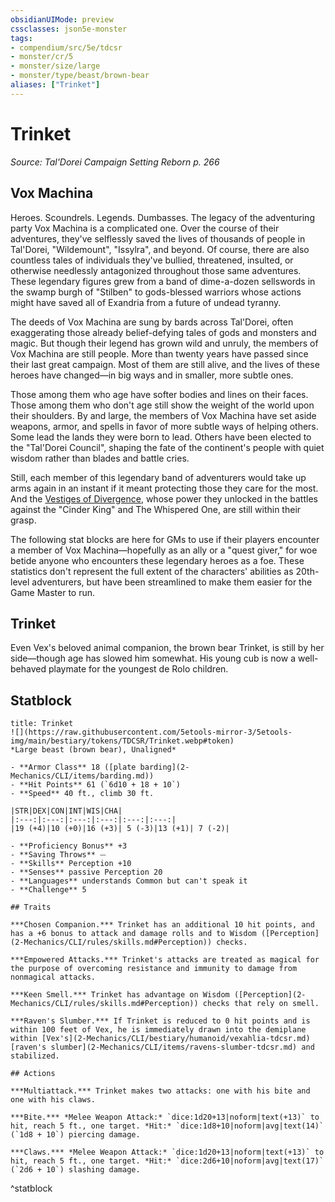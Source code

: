 ```yaml
---
obsidianUIMode: preview
cssclasses: json5e-monster
tags:
- compendium/src/5e/tdcsr
- monster/cr/5
- monster/size/large
- monster/type/beast/brown-bear
aliases: ["Trinket"]
---
```

# Trinket
*Source: Tal'Dorei Campaign Setting Reborn p. 266*  

## Vox Machina

Heroes. Scoundrels. Legends. Dumbasses. The legacy of the adventuring party Vox Machina is a complicated one. Over the course of their adventures, they've selflessly saved the lives of thousands of people in Tal'Dorei, "Wildemount", "Issylra", and beyond. Of course, there are also countless tales of individuals they've bullied, threatened, insulted, or otherwise needlessly antagonized throughout those same adventures. These legendary figures grew from a band of dime-a-dozen sellswords in the swamp burgh of "Stilben" to gods-blessed warriors whose actions might have saved all of Exandria from a future of undead tyranny.

The deeds of Vox Machina are sung by bards across Tal'Dorei, often exaggerating those already belief-defying tales of gods and monsters and magic. But though their legend has grown wild and unruly, the members of Vox Machina are still people. More than twenty years have passed since their last great campaign. Most of them are still alive, and the lives of these heroes have changed—in big ways and in smaller, more subtle ones.

Those among them who age have softer bodies and lines on their faces. Those among them who don't age still show the weight of the world upon their shoulders. By and large, the members of Vox Machina have set aside weapons, armor, and spells in favor of more subtle ways of helping others. Some lead the lands they were born to lead. Others have been elected to the "Tal'Dorei Council", shaping the fate of the continent's people with quiet wisdom rather than blades and battle cries.

Still, each member of this legendary band of adventurers would take up arms again in an instant if it meant protecting those they care for the most. And the [Vestiges of Divergence](2-Mechanics/CLI/tables/vestiges-of-divergence-by-advancement-tdcsr.md), whose power they unlocked in the battles against the "Cinder King" and The Whispered One, are still within their grasp.

The following stat blocks are here for GMs to use if their players encounter a member of Vox Machina—hopefully as an ally or a "quest giver," for woe betide anyone who encounters these legendary heroes as a foe. These statistics don't represent the full extent of the characters' abilities as 20th-level adventurers, but have been streamlined to make them easier for the Game Master to run.

## Trinket

Even Vex's beloved animal companion, the brown bear Trinket, is still by her side—though age has slowed him somewhat. His young cub is now a well-behaved playmate for the youngest de Rolo children.

## Statblock

```ad-statblock
title: Trinket
![](https://raw.githubusercontent.com/5etools-mirror-3/5etools-img/main/bestiary/tokens/TDCSR/Trinket.webp#token)
*Large beast (brown bear), Unaligned*

- **Armor Class** 18 ([plate barding](2-Mechanics/CLI/items/barding.md))
- **Hit Points** 61 (`6d10 + 18 + 10`)
- **Speed** 40 ft., climb 30 ft.

|STR|DEX|CON|INT|WIS|CHA|
|:---:|:---:|:---:|:---:|:---:|:---:|
|19 (+4)|10 (+0)|16 (+3)| 5 (-3)|13 (+1)| 7 (-2)|

- **Proficiency Bonus** +3
- **Saving Throws** ⏤
- **Skills** Perception +10
- **Senses** passive Perception 20
- **Languages** understands Common but can't speak it
- **Challenge** 5

## Traits

***Chosen Companion.*** Trinket has an additional 10 hit points, and has a +6 bonus to attack and damage rolls and to Wisdom ([Perception](2-Mechanics/CLI/rules/skills.md#Perception)) checks.

***Empowered Attacks.*** Trinket's attacks are treated as magical for the purpose of overcoming resistance and immunity to damage from nonmagical attacks.

***Keen Smell.*** Trinket has advantage on Wisdom ([Perception](2-Mechanics/CLI/rules/skills.md#Perception)) checks that rely on smell.

***Raven's Slumber.*** If Trinket is reduced to 0 hit points and is within 100 feet of Vex, he is immediately drawn into the demiplane within [Vex's](2-Mechanics/CLI/bestiary/humanoid/vexahlia-tdcsr.md) [raven's slumber](2-Mechanics/CLI/items/ravens-slumber-tdcsr.md) and stabilized.

## Actions

***Multiattack.*** Trinket makes two attacks: one with his bite and one with his claws.

***Bite.*** *Melee Weapon Attack:* `dice:1d20+13|noform|text(+13)` to hit, reach 5 ft., one target. *Hit:* `dice:1d8+10|noform|avg|text(14)` (`1d8 + 10`) piercing damage.

***Claws.*** *Melee Weapon Attack:* `dice:1d20+13|noform|text(+13)` to hit, reach 5 ft., one target. *Hit:* `dice:2d6+10|noform|avg|text(17)` (`2d6 + 10`) slashing damage.
```
^statblock